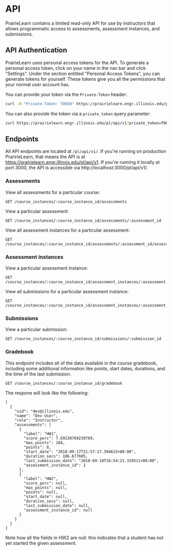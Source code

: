 # API

PrairieLearn contains a limited read-only API for use by instructors that
allows programmatic access to assessments, assessment instances, and
submissions.

## API Authentication

PrairieLearn uses personal access tokens for the API. To generate a personal
access token, click on your name in the nav bar and click "Settings". Under
the section entitled "Personal Access Tokens", you can generate tokens for
yourself. These tokens give you all the permissions that your normal user
account has.

You can provide your token via the `Private-Token` header:

```sh
curl -H "Private-Token: TOKEN" https://prairielearn.engr.illinois.edu/pl/api/v1
```

You can also provide the token via a `private_token` query parameter:

```sh
curl https://prairielearn.engr.illinois.edu/pl/api/v1?private_token=TOKEN
```

## Endpoints

All API endpoints are located at `/pl/api/v1/`. If you're running on
production PraririeLearn, that means the API is at
https://prairielearn.engr.illinois.edu/pl/api/v1. If you're running it locally
at port 3000, the API is accessible via http://localhost:3000/pl/api/v1/.

### Assessments

View all assessments for a particular course:

```
GET /course_instances/:course_instance_id/assessments
```

View a particular assessment:

```
GET /course_instances/:course_instance_id/assessments/:assessment_id
```

View all assessment instances for a particular assessment:

```
GET /course_instances/:course_instance_id/assessments/:assessment_id/assessment_instances
```

### Assessment instances

View a particular assessment instance:

```
GET /course_instances/:course_instance_id/assessment_instances/:assessment_instance_id
```

View all submissions for a particular assessment instance:

```
GET /course_instances/:course_instance_id/assessment_instances/:assessment_instance_id/submissions
```

### Submissions

View a particular submission:

```
GET /course_instances/:course_instance_id/submissions/:submission_id
```

### Gradebook

This endpoint includes all of the data available in the course gradebook,
including some additional information like points, start dates, durations,
and the time of the last submission.

```
GET /course_instances/:course_instance_id/gradebook
```

The respone will look like the following:

```
[
  {
    "uid": "dev@illinois.edu",
    "name": "Dev User",
    "role": "Instructor",
    "assessments": [
      {
        "label": "HW1",
        "score_perc": 7.69230769230769,
        "max_points": 104,
        "points": 8,
        "start_date": "2018-09-17T21:57:17.394633+00:00",
        "duration_secs": 106.677605,
        "last_submission_date": "2018-09-18T16:54:21.159511+00:00",
        "assessment_instance_id": 1
      },
      {
        "label": "HW2",
        "score_perc": null,
        "max_points": null,
        "points": null,
        "start_date": null,
        "duration_secs": null,
        "last_submission_date": null,
        "assessment_instance_id": null
      }
    ]
  }
]
```

Note how all the fields in HW2 are null: this indicates that a student has not
yet started the given assessment.
